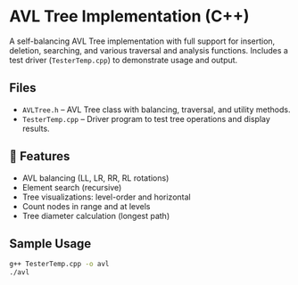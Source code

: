 # AVL Tree Implementation (C++)

A self-balancing AVL Tree implementation with full support for insertion, deletion, searching, and various traversal and analysis functions. Includes a test driver (`TesterTemp.cpp`) to demonstrate usage and output.

## Files

- `AVLTree.h` – AVL Tree class with balancing, traversal, and utility methods.
- `TesterTemp.cpp` – Driver program to test tree operations and display results.

## 🚀 Features

- AVL balancing (LL, LR, RR, RL rotations)
- Element search (recursive)
- Tree visualizations: level-order and horizontal
- Count nodes in range and at levels
- Tree diameter calculation (longest path)

## Sample Usage

```bash
g++ TesterTemp.cpp -o avl
./avl
